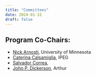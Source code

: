 ```yaml
---
title: "Committees"
date: 2024-01-31
draft: false
---
```


## Program Co-Chairs: 
- [Nick Arnosti](https://nickarnosti.com/), University of Minnesota
- [Caterina Calsamiglia](https://sites.google.com/site/caterinacalsamiglia/), IPEG
- [Salvador Correa](), 
- [John P. Dickerson](https://jpdickerson.com/), Arthur 

